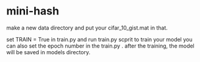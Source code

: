 # mini-hash
make a new data directory and put your cifar_10_gist.mat in that.<p>
set TRAIN = True in train.py and run train.py scprit to train your model
you can also set the epoch number in the train.py .
after the training, the model will be saved in models directory.
